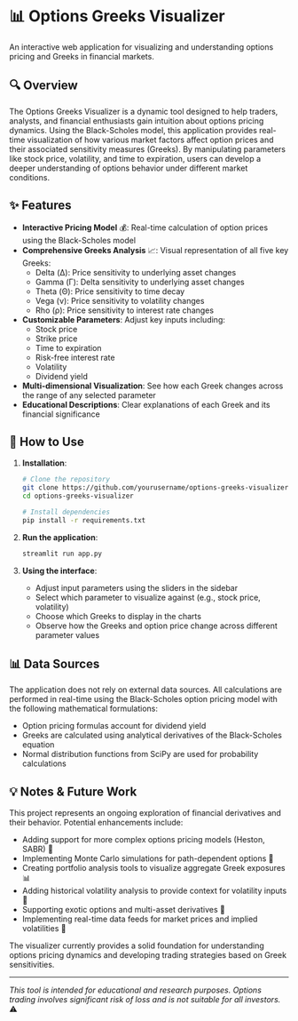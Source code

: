 # 📊 Options Greeks Visualizer

An interactive web application for visualizing and understanding options pricing and Greeks in financial markets.

## 🔍 Overview

The Options Greeks Visualizer is a dynamic tool designed to help traders, analysts, and financial enthusiasts gain intuition about options pricing dynamics. Using the Black-Scholes model, this application provides real-time visualization of how various market factors affect option prices and their associated sensitivity measures (Greeks). By manipulating parameters like stock price, volatility, and time to expiration, users can develop a deeper understanding of options behavior under different market conditions.

## ✨ Features

- **Interactive Pricing Model** 💰: Real-time calculation of option prices using the Black-Scholes model
- **Comprehensive Greeks Analysis** 📈: Visual representation of all five key Greeks:
  - Delta (Δ): Price sensitivity to underlying asset changes
  - Gamma (Γ): Delta sensitivity to underlying asset changes
  - Theta (Θ): Price sensitivity to time decay
  - Vega (ν): Price sensitivity to volatility changes
  - Rho (ρ): Price sensitivity to interest rate changes
- **Customizable Parameters**: Adjust key inputs including:
  - Stock price
  - Strike price
  - Time to expiration
  - Risk-free interest rate
  - Volatility
  - Dividend yield
- **Multi-dimensional Visualization**: See how each Greek changes across the range of any selected parameter
- **Educational Descriptions**: Clear explanations of each Greek and its financial significance

## 🚀 How to Use

1. **Installation**:
   ```bash
   # Clone the repository
   git clone https://github.com/yourusername/options-greeks-visualizer.git
   cd options-greeks-visualizer
   
   # Install dependencies
   pip install -r requirements.txt
   ```

2. **Run the application**:
   ```bash
   streamlit run app.py
   ```

3. **Using the interface**:
   - Adjust input parameters using the sliders in the sidebar
   - Select which parameter to visualize against (e.g., stock price, volatility)
   - Choose which Greeks to display in the charts
   - Observe how the Greeks and option price change across different parameter values

## 📊 Data Sources

The application does not rely on external data sources. All calculations are performed in real-time using the Black-Scholes option pricing model with the following mathematical formulations:

- Option pricing formulas account for dividend yield
- Greeks are calculated using analytical derivatives of the Black-Scholes equation
- Normal distribution functions from SciPy are used for probability calculations

## 💡 Notes & Future Work

This project represents an ongoing exploration of financial derivatives and their behavior. Potential enhancements include:

- Adding support for more complex options pricing models (Heston, SABR) 🧮
- Implementing Monte Carlo simulations for path-dependent options 🎲
- Creating portfolio analysis tools to visualize aggregate Greek exposures 📊
- Adding historical volatility analysis to provide context for volatility inputs 📜
- Supporting exotic options and multi-asset derivatives 🌟
- Implementing real-time data feeds for market prices and implied volatilities 📡

The visualizer currently provides a solid foundation for understanding options pricing dynamics and developing trading strategies based on Greek sensitivities.

---

*This tool is intended for educational and research purposes. Options trading involves significant risk of loss and is not suitable for all investors.* ⚠️
